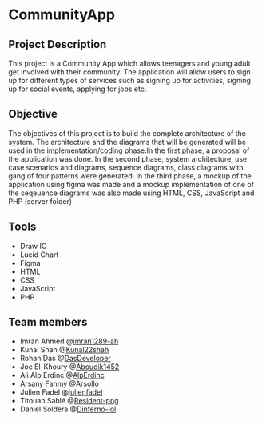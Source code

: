 # CommunityApp

## Project Description
This project is a Community App which allows teenagers and young adult get involved with their community. The application will allow users to sign up for different types of services such as signing up for activities, signing up for social events, applying for jobs etc.

## Objective
The objectives of this project is to build the complete architecture of the system. The architecture and the diagrams that will be generated will be used in the implementation/coding phase.In the first phase, a proposal of the application was done. In the second phase, system architecture, use case scenarios and diagrams, sequence diagrams, class diagrams with gang of four patterns were generated. In the third phase, a mockup of the application using figma was made and a mockup implementation of one of the seqeuence diagrams was also made using HTML, CSS, JavaScript and PHP (server folder)

## Tools
- Draw IO
- Lucid Chart
- Figma
- HTML
- CSS
- JavaScript
- PHP

## Team members
- Imran Ahmed @[imran1289-ah](https://github.com/imran1289-ah) 
- Kunal Shah @[Kunal22shah](https://github.com/Kunal22shah) 
- Rohan Das @[DasDeveloper](https://github.com/DasDeveloper) 
- Joe El-Khoury @[Aboudik1452](https://github.com/Aboudik1452) 
- Ali Alp Erdinc @[AlpErdinc](https://github.com/AlpErdinc) 
- Arsany Fahmy @[Arsollo](https://github.com/Arsollo)  
- Julien Fadel @[julienfadel](https://github.com/julienfadel)  
- Titouan Sablé @[Resident-png](https://github.com/Resident-png) 
- Daniel Soldera @[Dinferno-lol](https://github.com/Dinferno-lol) 








